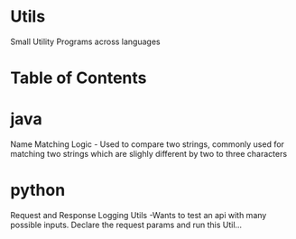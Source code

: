 # Utils
Small Utility Programs across languages

# Table of Contents

# java
Name Matching Logic - Used to compare two strings, commonly used for matching two strings which are slighly different by two to three characters

# python
Request and Response Logging Utils -Wants to test an api with many possible inputs. Declare the request params and run this Util...

